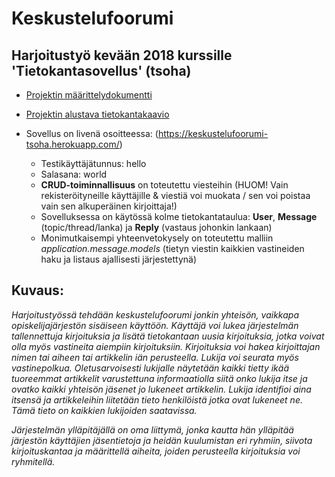 # Keskustelufoorumi

## Harjoitustyö kevään 2018 kurssille 'Tietokantasovellus' (tsoha)

* [Projektin määrittelydokumentti](https://github.com/otsha/tsoha-keskustelufoorumi/blob/master/documentation/description.md)

* [Projektin alustava tietokantakaavio](https://github.com/otsha/tsoha-keskustelufoorumi/blob/master/documentation/databasediagram.png)

* Sovellus on livenä osoitteessa: (https://keskustelufoorumi-tsoha.herokuapp.com/)
  * Testikäyttäjätunnus: hello
  * Salasana: world
  * **CRUD-toiminnallisuus** on toteutettu viesteihin (HUOM! Vain rekisteröityneille käyttäjille & viestiä voi muokata / sen voi poistaa vain sen alkuperäinen kirjoittaja!)
  * Sovelluksessa on käytössä kolme tietokantataulua: **User**, **Message** (topic/thread/lanka) ja **Reply** (vastaus johonkin lankaan)
  * Monimutkaisempi yhteenvetokysely on toteutettu malliin *application.message.models* (tietyn viestin kaikkien vastineiden haku ja listaus ajallisesti järjestettynä)

## Kuvaus:

*Harjoitustyössä tehdään keskustelufoorumi jonkin yhteisön, vaikkapa opiskelijajärjestön sisäiseen käyttöön. Käyttäjä voi lukea järjestelmän tallennettuja kirjoituksia ja lisätä tietokantaan uusia kirjoituksia, jotka voivat olla myös vastineita aiempiin kirjoituksiin. Kirjoituksia voi hakea kirjoittajan nimen tai aiheen tai artikkelin iän perusteella. Lukija voi seurata myös vastinepolkua. Oletusarvoisesti lukijalle näytetään kaikki tietty ikää tuoreemmat artikkelit varustettuna informaatiolla siitä onko lukija itse ja ovatko kaikki yhteisön jäsenet jo lukeneet artikkelin. Lukija identifioi aina itsensä ja artikkeleihin liitetään tieto henkilöistä jotka ovat lukeneet ne. Tämä tieto on kaikkien lukijoiden saatavissa.*

*Järjestelmän ylläpitäjällä on oma liittymä, jonka kautta hän ylläpitää järjestön käyttäjien jäsentietoja ja heidän kuulumistan eri ryhmiin, siivota kirjoituskantaa ja määrittellä aiheita, joiden perusteella kirjoituksia voi ryhmitellä.*
